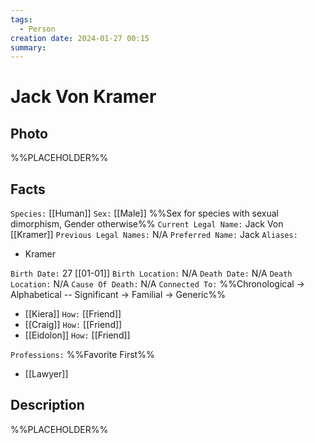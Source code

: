 ```yaml
---
tags:
  - Person
creation date: 2024-01-27 00:15
summary:
---
```

# Jack Von Kramer

## Photo

%%PLACEHOLDER%%

## Facts

`Species:` [[Human]]
`Sex:` [[Male]] %%Sex for species with sexual dimorphism, Gender otherwise%%
`Current Legal Name:` Jack Von [[Kramer]]
`Previous Legal Names:` N/A
`Preferred Name:` Jack
`Aliases:`
- Kramer

`Birth Date:` 27 [[01-01]]
`Birth Location:` N/A
`Death Date:` N/A
`Death Location:` N/A
`Cause Of Death:` N/A
`Connected To:` %%Chronological -> Alphabetical -- Significant -> Familial -> Generic%%
- [[Kiera]] `How:` [[Friend]]
- [[Craig]] `How:` [[Friend]]
- [[Eidolon]] `How:` [[Friend]]

`Professions:` %%Favorite First%%
- [[Lawyer]]

## Description

%%PLACEHOLDER%%
